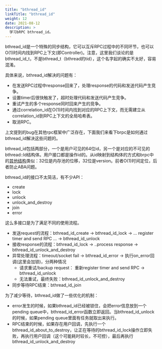 ```yaml
---
title: "bthread_id"
linkTitle: "bthread_id"
weight: 12
date: 2021-08-12
description: >
  学习bRPC bthread_id。
---
```

bthread_id是一个特殊的同步结构，它可以互斥RPC过程中的不同环节，也可以O(1)时间内找到RPC上下文(即Controller)。注意，这里我们谈论的是bthread_id_t，不是bthread_t（bthread的tid），这个名字起的确实不太好，容易混淆。

具体来说，bthread_id解决的问题有：

- 在发送RPC过程中response回来了，处理response的代码和发送代码产生竞争。
- 设置timer后很快触发了，超时处理代码和发送代码产生竞争。
- 重试产生的多个response同时回来产生的竞争。
- 通过correlation_id在O(1)时间内找到对应的RPC上下文，而无需建立从correlation_id到RPC上下文的全局哈希表。
- 取消RPC。

上文提到的bug在其他rpc框架中广泛存在，下面我们来看下brpc是如何通过bthread_id解决这些问题的。

bthread_id包括两部分，一个是用户可见的64位id，另一个是对应的不可见的bthread::Id结构体。用户接口都是操作id的。从id映射到结构体的方式和brpc中的[其他结构](../memory-management/)类似：32位是内存池的位移，32位是version。前者O(1)时间定位，后者防止ABA问题。

bthread_id的接口不太简洁，有不少API：

- create
- lock
- unlock
- unlock_and_destroy
- join
- error

这么多接口是为了满足不同的使用流程。

- 发送request的流程：bthread_id_create -> bthread_id_lock -> ... register timer and send RPC ... -> bthread_id_unlock
- 接收response的流程：bthread_id_lock -> ..process response -> bthread_id_unlock_and_destroy
- 异常处理流程：timeout/socket fail -> bthread_id_error -> 执行on_error回调(这里会加锁)，分两种情况
   - 请求重试/backup request： 重新register timer and send RPC -> bthread_id_unlock
   - 无法重试，最终失败：bthread_id_unlock_and_destroy
- 同步等待RPC结束：bthread_id_join

为了减少等待，bthread_id做了一些优化的机制：

- error发生的时候，如果bthread_id已经被锁住，会把error信息放到一个pending queue中，bthread_id_error函数立即返回。当bthread_id_unlock的时候，如果pending queue里面有任务就取出来执行。
- RPC结束的时候，如果存在用户回调，先执行一个bthread_id_about_to_destroy，让正在等待的bthread_id_lock操作立即失败，再执行用户回调（这个可能耗时较长，不可控），最后再执行bthread_id_unlock_and_destroy